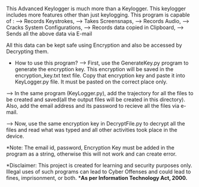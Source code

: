 This Advanced Keylogger is much more than a Keylogger. This keylogger includes more features other than just keylogging.
  This program is capable of :
    --> Records Keystrokes,
    --> Takes Screensnaps,
    --> Records Audio,
    --> Cracks System Configurations,
    --> Records data copied in Clipboard,
    --> Sends all the above data via E-mail

  All this data can be kept safe using Encryption and also be accessed by Decrypting them.

* How to use this program?
--> First, use the GenerateKey.py program to generate the encryption key. This encryption will be saved in the encryption_key.txt text file. Copy that encryption key and paste it into KeyLogger.py file. It must be pasted on the correct place only.

--> In the same program (KeyLogger.py), add the trajectory for all the files to be created and saved(all the output files will be created in this directory). Also, add the email address and its password to recieve all the files via e-mail.

--> Now, use the same encryption key in DecryptFile.py to decrypt all the files and read what was typed and all other activities took place in the device.

*Note: The email id, password, Encryption Key must be added in the program as a string, otherwise this will not work and can create error.

*Disclaimer: 
    This project is created for learning and security purposes only. 
Illegal uses of such programs can lead to Cyber Offenses and could lead to fines, imprisonment, or both.
                     *******As per Information Technology Act, 2000.******
